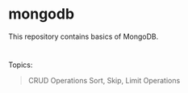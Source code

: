 # mongodb

This repository contains basics of MongoDB.
#
Topics:
>CRUD Operations
>Sort, Skip, Limit Operations
